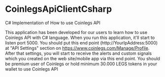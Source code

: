# CoinlegsApiClientCsharp
C# Implementation of How to use Coinlegs API

This application has been developed for our users to learn how to use Coinlegs API with C# language. When you run this application, it'll start to listen port 5000. 
You should put this end point (http://YourIpAddress:5000) at "API Settings" section on https://www.coinlegs.com/Manage/Profile. 
After that settings, you will start to receive the alerts and custom signals which you created on the web site/mobile app via this end point. 
You should be premium user of Coinlegs or hold minimum 30.000 LEGS tokens in your wallet to use Coinlegs API

